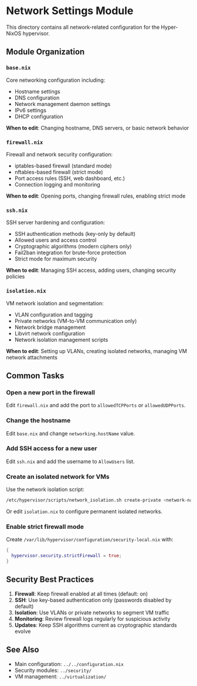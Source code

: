 # Network Settings Module

This directory contains all network-related configuration for the Hyper-NixOS hypervisor.

## Module Organization

### `base.nix`
Core networking configuration including:
- Hostname settings
- DNS configuration
- Network management daemon settings
- IPv6 settings
- DHCP configuration

**When to edit**: Changing hostname, DNS servers, or basic network behavior

### `firewall.nix`
Firewall and network security configuration:
- iptables-based firewall (standard mode)
- nftables-based firewall (strict mode)
- Port access rules (SSH, web dashboard, etc.)
- Connection logging and monitoring

**When to edit**: Opening ports, changing firewall rules, enabling strict mode

### `ssh.nix`
SSH server hardening and configuration:
- SSH authentication methods (key-only by default)
- Allowed users and access control
- Cryptographic algorithms (modern ciphers only)
- Fail2ban integration for brute-force protection
- Strict mode for maximum security

**When to edit**: Managing SSH access, adding users, changing security policies

### `isolation.nix`
VM network isolation and segmentation:
- VLAN configuration and tagging
- Private networks (VM-to-VM communication only)
- Network bridge management
- Libvirt network configuration
- Network isolation management scripts

**When to edit**: Setting up VLANs, creating isolated networks, managing VM network attachments

## Common Tasks

### Open a new port in the firewall
Edit `firewall.nix` and add the port to `allowedTCPPorts` or `allowedUDPPorts`.

### Change the hostname
Edit `base.nix` and change `networking.hostName` value.

### Add SSH access for a new user
Edit `ssh.nix` and add the username to `AllowUsers` list.

### Create an isolated network for VMs
Use the network isolation script:
```bash
/etc/hypervisor/scripts/network_isolation.sh create-private <network-name> <subnet>
```

Or edit `isolation.nix` to configure permanent isolated networks.

### Enable strict firewall mode
Create `/var/lib/hypervisor/configuration/security-local.nix` with:
```nix
{
  hypervisor.security.strictFirewall = true;
}
```

## Security Best Practices

1. **Firewall**: Keep firewall enabled at all times (default: on)
2. **SSH**: Use key-based authentication only (passwords disabled by default)
3. **Isolation**: Use VLANs or private networks to segment VM traffic
4. **Monitoring**: Review firewall logs regularly for suspicious activity
5. **Updates**: Keep SSH algorithms current as cryptographic standards evolve

## See Also

- Main configuration: `../../configuration.nix`
- Security modules: `../security/`
- VM management: `../virtualization/`
